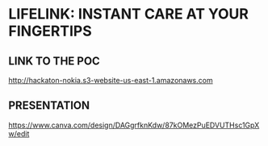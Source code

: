 # LIFELINK: INSTANT CARE AT YOUR FINGERTIPS

## LINK TO THE POC

http://hackaton-nokia.s3-website-us-east-1.amazonaws.com

## PRESENTATION

https://www.canva.com/design/DAGgrfknKdw/87kOMezPuEDVUTHsc1GpXw/edit

